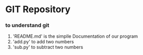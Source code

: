 # GIT Repository
### to understand git
1. 'README.md' is the simplle Documentation of our program
2. 'add.py' to add two numbers
3. 'sub.py' to subtract two numbers